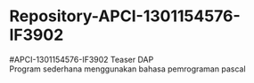 # Repository-APCI-1301154576-IF3902
#APCI-1301154576-IF3902 
Teaser DAP  
Program sederhana menggunakan bahasa pemrograman pascal 
